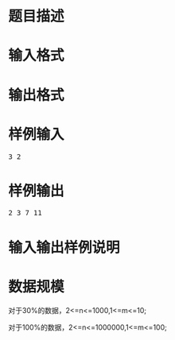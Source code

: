 

# 题目描述



# 输入格式



# 输出格式



# 样例输入


<pre>3 2</pre>

# 样例输出


<pre>2 3 7 11</pre>

# 输入输出样例说明



# 数据规模


<p>
对于30%的数据，2&lt;=n&lt;=1000,1&lt;=m&lt;=10;
</p>
<p>
对于100%的数据，2&lt;=n&lt;=1000000,1&lt;=m&lt;=100;
</p>
